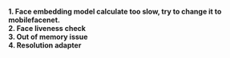 **1. Face embedding model calculate too slow, try to change it to mobilefacenet.** <br>
**2. Face liveness check** <br>
**3. Out of memory issue** <br>
**4. Resolution adapter** <br>